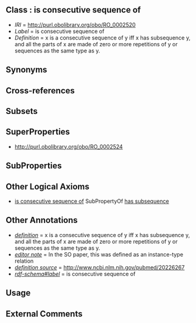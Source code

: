 
## Class : is consecutive sequence of

 * *IRI* = http://purl.obolibrary.org/obo/RO_0002520
 * *Label* = is consecutive sequence of
 * *Definition* = x is a consecutive sequence of y iff x has subsequence y, and all the parts of x are made of zero or more repetitions of y or sequences as the same type as y.

## Synonyms


## Cross-references


## Subsets


## SuperProperties

 * <http://purl.obolibrary.org/obo/RO_0002524>

## SubProperties


## Other Logical Axioms

 * [is consecutive sequence of](../../RO/20/RO_0002520.md) SubPropertyOf [has subsequence](../../RO/24/RO_0002524.md)

## Other Annotations

 * *[definition](../../IAO/15/IAO_0000115.md)* = x is a consecutive sequence of y iff x has subsequence y, and all the parts of x are made of zero or more repetitions of y or sequences as the same type as y.
 * *[editor note](../../IAO/16/IAO_0000116.md)* = In the SO paper, this was defined as an instance-type relation
 * *[definition source](../../IAO/19/IAO_0000119.md)* = http://www.ncbi.nlm.nih.gov/pubmed/20226267
 * *[rdf-schema#label](../../el/rdf-schema#label.md)* = is consecutive sequence of

## Usage


## External Comments

